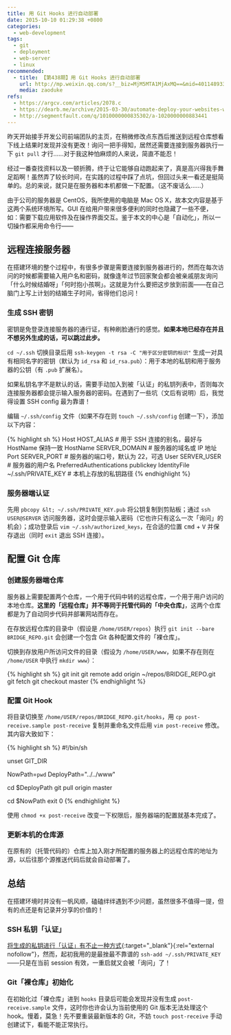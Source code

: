 ```yaml
---
title: 用 Git Hooks 进行自动部署
date: 2015-10-10 01:29:38 +0800
categories:
  - web-development
tags:
  - git
  - deployment
  - web-server
  - linux
recommended:
  - title: 【第438期】用 Git Hooks 进行自动部署
    url: http://mp.weixin.qq.com/s?__biz=MjM5MTA1MjAxMQ==&mid=401148933&idx=2&sn=633f42f1a66c19d0805a8eedefd23731
    media: zaoduke
refs:
  - https://argcv.com/articles/2078.c
  - https://dearb.me/archive/2015-03-30/automate-deploy-your-websites-with-git-hook/
  - http://segmentfault.com/q/1010000000835302/a-1020000000883441
---
```


昨天开始接手开发公司前端团队的主页，在稍微修改点东西后推送到远程仓库想看下线上结果时发现并没有更改！询问一把手得知，居然还需要连接到服务器执行一下 `git pull` 才行……对于我这种怕麻烦的人来说，简直不能忍！

经过一番查找资料以及一顿折腾，终于让它能够自动跑起来了，真是高兴得我手舞足蹈啊！虽然弄了较长时间，在实践的过程中踩了点坑，但回过头来一看还是挺简单的。总的来说，就只是在服务器和本机都做一下配置。（这不废话么……）

由于公司的服务器是 CentOS，我所使用的电脑是 Mac OS X，故本文内容是基于这两个系统环境所写。GUI 在给用户带来很多便利的同时也隐藏了一些不便，如：需要下载应用软件及在操作界面交互。鉴于本文的中心是「自动化」，所以一切操作都采用命令行——

## 远程连接服务器

在搭建环境的整个过程中，有很多步骤是需要连接到服务器进行的，然而在每次访问的时候都需要输入用户名和密码，就像逢年过节回家聚会都会被亲戚朋友询问「什么时候结婚呀」「何时抱小孩啊」。这就是为什么要把这步放到前面——在自己脑门上写上计划的结婚生子时间，省得他们总问！

### 生成 SSH 密钥

密钥是免登录连接服务器的通行证，有种刷脸通行的感觉。**如果本地已经存在并且不想另外生成的话，可以跳过此步。**

`cd ~/.ssh` 切换目录后用 `ssh-keygen -t rsa -C "用于区分密钥的标识"` 生成一对具有相同名字的密钥（默认为 `id_rsa` 和 `id_rsa.pub`）：用于本地的私钥和用于服务器的公钥（有 `.pub` 扩展名）。

如果私钥名字不是默认的话，需要手动加入到被「认证」的私钥列表中，否则每次连接服务器都会提示输入服务器的密码。在遇到了一些坑（文后有说明）后，我觉得设置 SSH config 最为靠谱！

编辑 `~/.ssh/config` 文件（如果不存在则 `touch ~/.ssh/config` 创建一下），添加以下内容：

{% highlight sh %}
Host HOST_ALIAS                     # 用于 SSH 连接的别名，最好与 HostName 保持一致
HostName SERVER_DOMAIN              # 服务器的域名或 IP 地址
Port SERVER_PORT                    # 服务器的端口号，默认为 22，可选
User SERVER_USER                    # 服务器的用户名
PreferredAuthentications publickey
IdentityFile ~/.ssh/PRIVATE_KEY     # 本机上存放的私钥路径
{% endhighlight %}

### 服务器端认证

先用 `pbcopy &lt; ~/.ssh/PRIVATE_KEY.pub` 将公钥复制到剪贴板；通过 `ssh USER@SERVER` 访问服务器，这时会提示输入密码（它也许只有这么一次「询问」的机会）；成功登录后 `vim ~/.ssh/authorized_keys`，在合适的位置 <kbd>cmd</kbd> + <kbd>V</kbd> 并保存退出（同时 `exit` 退出 SSH 连接）。

## 配置 Git 仓库

### 创建服务器端仓库

服务器上需要配置两个仓库，一个用于代码中转的远程仓库，一个用于用户访问的本地仓库。**这里的「远程仓库」并不等同于托管代码的「中央仓库」**，这两个仓库都是为了自动同步代码并部署网站而存在。

在存放远程仓库的目录中（假设是 `/home/USER/repos`）执行 `git init --bare BRIDGE_REPO.git` 会创建一个包含 Git 各种配置文件的「裸仓库」。

切换到存放用户所访问文件的目录（假设为 `/home/USER/www`，如果不存在则在 `/home/USER` 中执行 `mkdir www`）：

{% highlight sh %}
git init
git remote add origin ~/repos/BRIDGE_REPO.git
git fetch
git checkout master
{% endhighlight %}

### 配置 Git Hook

将目录切换至 `/home/USER/repos/BRIDGE_REPO.git/hooks`，用 `cp post-receive.sample post-receive` 复制并重命名文件后用 `vim post-receive` 修改。其内容大致如下：

{% highlight sh %}
#!/bin/sh

unset GIT_DIR

NowPath=`pwd`
DeployPath="../../www"

cd $DeployPath
git pull origin master

cd $NowPath
exit 0
{% endhighlight %}

使用 `chmod +x post-receive` 改变一下权限后，服务器端的配置就基本完成了。

### 更新本机的仓库源

在原有的（托管代码的）仓库上加入刚才所配置的服务器上的远程仓库的地址为源，以后往那个源推送代码后就会自动部署了。

## 总结

在搭建环境时并没有一帆风顺，磕磕绊绊遇到不少问题，虽然很多不值得一提，但有的点还是有记录并分享的价值的！

### SSH 私钥「认证」

[将生成的私钥进行「认证」有不止一种方式](http://segmentfault.com/q/1010000000835302/a-1020000000883441){:target="_blank"}{:rel="external nofollow"}，然而，起初我用的是最挫最不靠谱的 `ssh-add ~/.ssh/PRIVATE_KEY`——只是在当前 session 有效，一重启就又会被「询问」了！

### Git「裸仓库」初始化

在初始化过「裸仓库」进到 `hooks` 目录后可能会发现并没有生成 `post-receive.sample` 文件，这时你也许会认为当前使用的 Git 版本无法处理这个 hook。慢着，莫急！先不要重装最新版本的 Git，不妨 `touch post-receive` 手动创建试下，看能不能正常执行。
